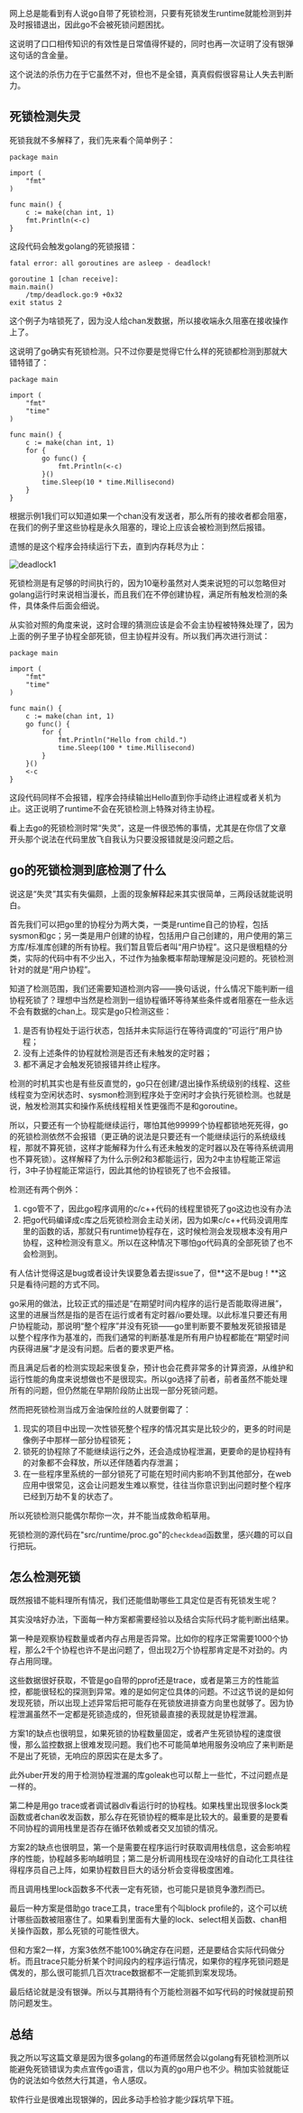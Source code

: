网上总是能看到有人说go自带了死锁检测，只要有死锁发生runtime就能检测到并及时报错退出，因此go不会被死锁问题困扰。

这说明了口口相传知识的有效性是日常值得怀疑的，同时也再一次证明了没有银弹这句话的含金量。

这个说法的杀伤力在于它虽然不对，但也不是全错，真真假假很容易让人失去判断力。

## 死锁检测失灵

死锁我就不多解释了，我们先来看个简单例子：

```golang
package main

import (
    "fmt"
)

func main() {
    c := make(chan int, 1)
    fmt.Println(<-c)
}
```

这段代码会触发golang的死锁报错：

```text
fatal error: all goroutines are asleep - deadlock!

goroutine 1 [chan receive]:
main.main()
    /tmp/deadlock.go:9 +0x32
exit status 2
```

这个例子为啥锁死了，因为没人给chan发数据，所以接收端永久阻塞在接收操作上了。

这说明了go确实有死锁检测。只不过你要是觉得它什么样的死锁都检测到那就大错特错了：

```golang
package main

import (
    "fmt"
    "time"
)

func main() {
    c := make(chan int, 1)
    for {
        go func() {
            fmt.Println(<-c)
        }()
        time.Sleep(10 * time.Millisecond)
    }
}
```

根据示例1我们可以知道如果一个chan没有发送者，那么所有的接收者都会阻塞，在我们的例子里这些协程是永久阻塞的，理论上应该会被检测到然后报错。

遗憾的是这个程序会持续运行下去，直到内存耗尽为止：

![deadlock1](../../images/golang/deadlock/deadlock.gif)

死锁检测是有足够的时间执行的，因为10毫秒虽然对人类来说短的可以忽略但对golang运行时来说相当漫长，而且我们在不停创建协程，满足所有触发检测的条件，具体条件后面会细说。

从实验对照的角度来说，这时合理的猜测应该是会不会主协程被特殊处理了，因为上面的例子里子协程全部死锁，但主协程并没有。所以我们再次进行测试：

```golang
package main

import (
    "fmt"
    "time"
)

func main() {
    c := make(chan int, 1)
    go func() {
        for {
            fmt.Println("Hello from child.")
            time.Sleep(100 * time.Millisecond)
        }
    }()
    <-c
}
```

这段代码同样不会报错，程序会持续输出Hello直到你手动终止进程或者关机为止。这正说明了runtime不会在死锁检测上特殊对待主协程。

看上去go的死锁检测时常“失灵”，这是一件很恐怖的事情，尤其是在你信了文章开头那个说法在代码里放飞自我认为只要没报错就是没问题之后。

## go的死锁检测到底检测了什么

说这是“失灵”其实有失偏颇，上面的现象解释起来其实很简单，三两段话就能说明白。

首先我们可以把go里的协程分为两大类，一类是runtime自己的协程，包括sysmon和gc；另一类是用户创建的协程，包括用户自己创建的，用户使用的第三方库/标准库创建的所有协程。我们暂且管后者叫“用户协程”。这只是很粗糙的分类，实际的代码中有不少出入，不过作为抽象概率帮助理解是没问题的。死锁检测针对的就是“用户协程”。

知道了检测范围，我们还需要知道检测内容——换句话说，什么情况下能判断一组协程死锁了？理想中当然是检测到一组协程循环等待某些条件或者阻塞在一些永远不会有数据的chan上。现实是go只检测这些：

1. 是否有协程处于运行状态，包括并未实际运行在等待调度的“可运行”用户协程；
2. 没有上述条件的协程就检测是否还有未触发的定时器；
3. 都不满足才会触发死锁报错并终止程序。

检测的时机其实也是有些反直觉的，go只在创建/退出操作系统级别的线程、这些线程变为空闲状态时、sysmon检测到程序处于空闲时才会执行死锁检测。也就是说，触发检测其实和操作系统线程相关性更强而不是和goroutine。

所以，只要还有一个协程能继续运行，哪怕其他99999个协程都锁地死死得，go的死锁检测依然不会报错（更正确的说法是只要还有一个能继续运行的系统级线程，那就不算死锁，这样才能解释为什么有还未触发的定时器以及在等待系统调用也不算死锁）。这样解释了为什么示例2和3都能运行，因为2中主协程能正常运行，3中子协程能正常运行，因此其他的协程锁死了也不会报错。

检测还有两个例外：

1. cgo管不了，因此go程序调用的c/c++代码的线程里锁死了go这边也没有办法
2. 把go代码编译成c库之后死锁检测会主动关闭，因为如果c/c++代码没调用库里的函数的话，那就只有runtime协程存在，这时候检测会发现根本没有用户协程，这种检测没有意义。所以在这种情况下哪怕go代码真的全部死锁了也不会检测到。

有人估计觉得这是bug或者设计失误要急着去提issue了，但**这不是bug！**这只是看待问题的方式不同。

go采用的做法，比较正式的描述是“在期望时间内程序的运行是否能取得进展”，这里的进展当然是指的是否在运行或者有定时器/io要处理。以此标准只要还有用户协程能动，那说明“整个程序”并没有死锁——go里判断要不要触发死锁报错是以整个程序作为基准的，而我们通常的判断基准是所有用户协程都能在“期望时间内获得进展”才是没有问题。后者的要求更严格。

而且满足后者的检测实现起来很复杂，预计也会花费非常多的计算资源，从维护和运行性能的角度来说想做也不是很现实。所以go选择了前者，前者虽然不能处理所有的问题，但仍然能在早期阶段防止出现一部分死锁问题。

然而把死锁检测当成万金油保险丝的人就要倒霉了：

1. 现实的项目中出现一次性锁死整个程序的情况其实是比较少的，更多的时间是像例子中那样一部分协程锁死；
2. 锁死的协程除了不能继续运行之外，还会造成协程泄漏，更要命的是协程持有的对象都不会释放，所以还伴随着内存泄漏；
3. 在一些程序里系统的一部分锁死了可能在短时间内影响不到其他部分，在web应用中很常见，这会让问题发生难以察觉，往往当你意识到出问题时整个程序已经到万劫不复的状态了。

所以死锁检测只能偶尔帮你一次，并不能当成救命稻草用。

死锁检测的源代码在"src/runtime/proc.go"的`checkdead`函数里，感兴趣的可以自行把玩。

## 怎么检测死锁

既然报错不能料理所有情况，我们还能借助哪些工具定位是否有死锁发生呢？

其实没啥好办法，下面每一种方案都需要经验以及结合实际代码才能判断出结果。

第一种是观察协程数量或者内存占用是否异常。比如你的程序正常需要1000个协程，那么2千个协程也许不是出问题了，但出现2万个协程那肯定是不对劲的。内存占用同理。

这些数据很好获取，不管是go自带的pprof还是trace，或者是第三方的性能监控，都能很轻松的探测到异常。难的是如何定位具体的问题。不过这节说的是如何发现死锁，所以出现上述异常后把可能存在死锁放进排查方向里也就够了。因为协程泄漏虽然不一定都是死锁造成的，但死锁最直接的表现就是协程泄漏。

方案1的缺点也很明显，如果死锁的协程数量固定，或者产生死锁协程的速度很慢，那么监控数据上很难发现问题。我们也不可能简单地用服务没响应了来判断是不是出了死锁，无响应的原因实在是太多了。

此外uber开发的用于检测协程泄漏的库goleak也可以帮上一些忙，不过问题点是一样的。

第二种是用go trace或者调试器dlv看运行时的协程栈。如果栈里出现很多lock类函数或者chan收发函数，那么存在死锁协程的概率是比较大的。最重要的是要看不同协程的调用栈里是否存在循环依赖或者交叉加锁的情况。

方案2的缺点也很明显，第一个是需要在程序运行时获取调用栈信息，这会影响程序的性能，协程越多影响越明显；第二是分析调用栈现在没啥好的自动化工具往往得程序员自己上阵，如果协程数目巨大的话分析会变得极度困难。

而且调用栈里lock函数多不代表一定有死锁，也可能只是锁竞争激烈而已。

最后一种方案是借助go trace工具，trace里有个叫block profile的，这个可以统计哪些函数被阻塞住了。如果看到里面有大量的lock、select相关函数、chan相关操作函数，那么死锁的可能性很大。

但和方案2一样，方案3依然不能100%确定存在问题，还是要结合实际代码做分析。而且trace只能分析某个时间段内的程序运行情况，如果你的程序死锁问题是偶发的，那么很可能抓几百次trace数据都不一定能抓到案发现场。

最后结论就是没有银弹。所以与其期待有个万能检测器不如写代码的时候就提前预防问题发生。

## 总结

我之所以写这篇文章是因为很多golang的布道师居然会以golang有死锁检测所以能避免死锁错误为卖点宣传go语言，信以为真的go用户也不少。稍加实验就能证伪的说法如今依然大行其道，令人感叹。

软件行业是很难出现银弹的，因此多动手检验才能少踩坑早下班。
